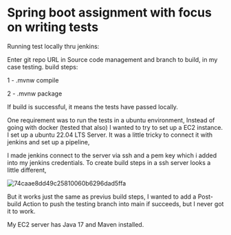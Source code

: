 # Spring boot assignment with focus on writing tests

 Running test locally thru jenkins:

Enter git repo URL in Source code management and branch to build, in my case testing.
build steps:

1 - .mvnw compile

2 - .mvnw package

If build is successful, it means the tests have passed locally.

One requirement was to run the tests in a ubuntu environment, Instead of going with docker (tested that also) I wanted to try to set up a EC2 instance.
I set up a ubuntu 22.04 LTS Server.
It was a little tricky to connect it with jenkins and set up a pipeline,

I made jenkins connect to the server via ssh and a pem key which i added into my jenkins credentials.
To create build steps in a ssh server looks a little different, 


![74caae8dd49c25810060b6296dad5ffa](https://github.com/SiggeAlfredsson/UrbanMobility/assets/113336400/de47528d-9fc3-4e4a-8ad4-736fa8add28b)

But it works just the same as previus build steps, I wanted to add a Post-build Action to push the testing branch into main if succeeds, but I never got it to work.

My EC2 server has Java 17 and Maven installed.
